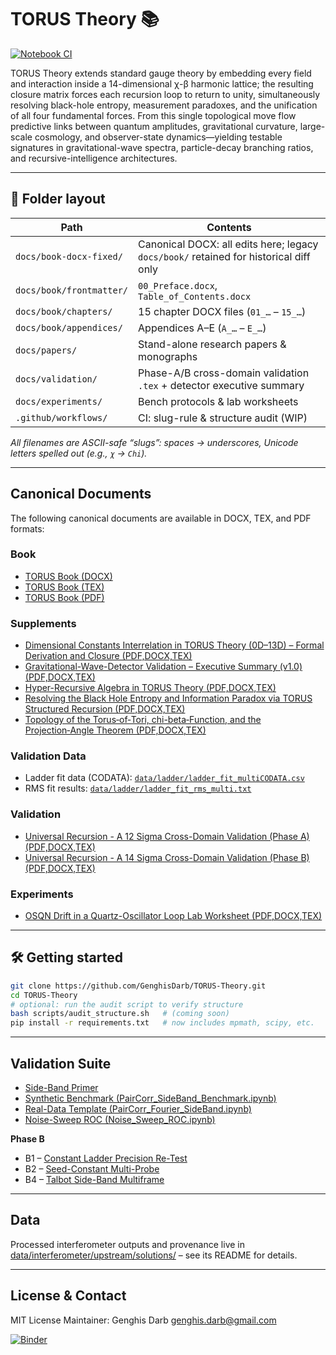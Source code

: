 # TORUS Theory 📚

[![Notebook CI](https://github.com/GenghisDarb/TORUS-Theory/actions/workflows/execute_notebooks.yml/badge.svg)](https://github.com/GenghisDarb/TORUS-Theory/actions/workflows/execute_notebooks.yml)

TORUS Theory extends standard gauge theory by embedding every field and interaction inside a 14-dimensional χ-β harmonic lattice; the resulting closure matrix forces each recursion loop to return to unity, simultaneously resolving black-hole entropy, measurement paradoxes, and the unification of all four fundamental forces. From this single topological move flow predictive links between quantum amplitudes, gravitational curvature, large-scale cosmology, and observer-state dynamics—yielding testable signatures in gravitational-wave spectra, particle-decay branching ratios, and recursive-intelligence architectures.

---

## 📂 Folder layout

| Path | Contents |
|------|-----------|
| `docs/book-docx-fixed/` | Canonical DOCX: all edits here; legacy `docs/book/` retained for historical diff only |
| `docs/book/frontmatter/` | `00_Preface.docx`, `Table_of_Contents.docx` |
| `docs/book/chapters/` | 15 chapter DOCX files (`01_…` – `15_…`) |
| `docs/book/appendices/` | Appendices A–E (`A_…` – `E_…`) |
| `docs/papers/` | Stand-alone research papers & monographs |
| `docs/validation/` | Phase-A/B cross-domain validation `.tex` + detector executive summary |
| `docs/experiments/` | Bench protocols & lab worksheets |
| `.github/workflows/` | CI: slug-rule & structure audit (WIP) |

_All filenames are ASCII-safe “slugs”: spaces → underscores, Unicode letters spelled out (e.g., `χ` → `Chi`)._

---

## Canonical Documents

The following canonical documents are available in DOCX, TEX, and PDF formats:

### Book
- [TORUS Book (DOCX)](docs/book/torus_book.docx)
- [TORUS Book (TEX)](docs/book-latex/torus_book.tex)
- [TORUS Book (PDF)](docs/book-latex/torus_book.pdf)

### Supplements
- [Dimensional Constants Interrelation in TORUS Theory (0D–13D) – Formal Derivation and Closure (PDF,DOCX,TEX)](docs/supplements/Dimensional%20Constants%20Interrelation%20in%20TORUS%20Theory%20(0D%E2%80%9313D)%20%E2%80%93%20Formal%20Derivation%20and%20Closure.pdf)
- [Gravitational-Wave-Detector Validation – Executive Summary (v1.0) (PDF,DOCX,TEX)](docs/supplements/Gravitational-Wave-Detector%20Validation%20%E2%80%93%20Executive%20Summary%20(v1.0).pdf)
- [Hyper-Recursive Algebra in TORUS Theory (PDF,DOCX,TEX)](docs/supplements/Hyper-Recursive%20Algebra%20in%20TORUS%20Theory.pdf)
- [Resolving the Black Hole Entropy and Information Paradox via TORUS Structured Recursion (PDF,DOCX,TEX)](docs/supplements/Resolving%20the%20Black%20Hole%20Entropy%20and%20Information%20Paradox%20via%20TORUS%20Structured%20Recursion.pdf)
- [Topology of the Torus‑of‑Tori, chi-beta‑Function, and the Projection‑Angle Theorem (PDF,DOCX,TEX)](docs/supplements/Topology%20of%20the%20Torus%E2%80%91of%E2%80%91Tori,%20chi-beta%E2%80%91Function,%20and%20the%20Projection%E2%80%91Angle%20Theorem.pdf)

### Validation Data
- Ladder fit data (CODATA): [`data/ladder/ladder_fit_multiCODATA.csv`](data/ladder/ladder_fit_multiCODATA.csv)
- RMS fit results: [`data/ladder/ladder_fit_rms_multi.txt`](data/ladder/ladder_fit_rms_multi.txt)

### Validation
- [Universal Recursion - A 12 Sigma Cross-Domain Validation (Phase A) (PDF,DOCX,TEX)](docs/validation/Universal%20Recursion%20-%20A%2012%20Sigma%20Cross-Domain%20Validation%20(Phase%20A).pdf)
- [Universal Recursion - A 14 Sigma Cross-Domain Validation (Phase B) (PDF,DOCX,TEX)](docs/validation/Universal%20Recursion%20-%20A%2014%20Sigma%20Cross-Domain%20Validation%20(Phase%20B).pdf)

### Experiments
- [OSQN Drift in a Quartz-Oscillator Loop Lab Worksheet (PDF,DOCX,TEX)](docs/experiments/OSQN%20Drift%20in%20a%20Quartz-Oscillator%20Loop%20Lab%20Worksheet.pdf)

---

## 🛠️ Getting started

```bash
git clone https://github.com/GenghisDarb/TORUS-Theory.git
cd TORUS-Theory
# optional: run the audit script to verify structure
bash scripts/audit_structure.sh   # (coming soon)
pip install -r requirements.txt   # now includes mpmath, scipy, etc.
```

---

## Validation Suite

- [Side-Band Primer](docs/SideBand_Primer.md)
- [Synthetic Benchmark (PairCorr_SideBand_Benchmark.ipynb)](notebooks/validation/synthetic/PairCorr_SideBand_Benchmark.ipynb)
- [Real-Data Template (PairCorr_Fourier_SideBand.ipynb)](notebooks/validation/realdata/PairCorr_Fourier_SideBand.ipynb)
- [Noise-Sweep ROC (Noise_Sweep_ROC.ipynb)](notebooks/validation/synthetic/Noise_Sweep_ROC.ipynb)

**Phase B**
- B1 – [Constant Ladder Precision Re-Test](notebooks/validation/constants/Validation_ConstantLadder_PrecisionReTest.ipynb)
- B2 – [Seed-Constant Multi-Probe](notebooks/validation/constants/Validation_SeedConstant_MultiProbe.ipynb)
- B4 – [Talbot Side-Band Multiframe](notebooks/validation/optics/Validation_Talbot_SideBand_Multiframe.ipynb)

---

## Data
Processed interferometer outputs and provenance live in
[data/interferometer/upstream/solutions/](data/interferometer/upstream/solutions/) – see its README for details.

---

## License & Contact
MIT License
Maintainer: Genghis Darb <genghis.darb@gmail.com>

[![Binder](https://mybinder.org/badge_logo.svg)](https://mybinder.org/v2/gh/GenghisDarb/TORUS-Theory/main?labpath=README.ipynb)

